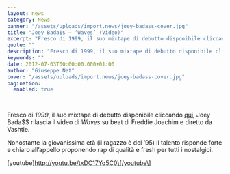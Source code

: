 ```yaml
---
layout: news
category: News
banner: "/assets/uploads/import.news/joey-badass-cover.jpg"
title: "Joey Bada$$ – ‘Waves’ (Video)"
excerpt: "Fresco di 1999, il suo mixtape di debutto disponibile cliccando qui, Joey Bada$$ rilascia il video di Waves su beat di Freddie Joachim e diretto da Vashtie. Nonostante la giovanissima età (il ragazzo è del ’95) il talento risponde forte e chiaro all’appello proponendo rap di qualità e fresh per tutti i nostalgici. [youtube]http://youtu.be/txDC17Yq5C0[/youtube"
quote: ""
description: "Fresco di 1999, il suo mixtape di debutto disponibile cliccando qui, Joey Bada$$ rilascia il video di Waves su beat di Freddie Joachim e diretto da Vashtie. Nonostante la giovanissima età (il ragazzo è del ’95) il talento risponde forte e chiaro all’appello proponendo rap di qualità e fresh per tutti i nostalgici. [youtube]http://youtu.be/txDC17Yq5C0[/youtube"
keywords: ""
date: 2012-07-03T00:00:00.000+01:00
author: "Giuseppe Net"
cover: "/assets/uploads/import.news/joey-badass-cover.jpg"
pagination:
  enabled: true

---
```


Fresco di _1999_, il suo mixtape di debutto disponibile cliccando [qui](http://www.livemixtapes.com/mixtapes/17524/joey%5Fbada%5F1999.html), Joey Bada$$ rilascia il video di _Waves_ su beat di Freddie Joachim e diretto da Vashtie.

Nonostante la giovanissima età (il ragazzo è del ’95) il talento risponde forte e chiaro all’appello proponendo rap di qualità e fresh per tutti i nostalgici.

\[youtube\]http://youtu.be/txDC17Yq5C0\[/youtube\]